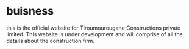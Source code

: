 # buisness
this is the official website for Tiroumourougane Constructions private limited.
This website is under development and will comprise of all the details about the construction firm.
